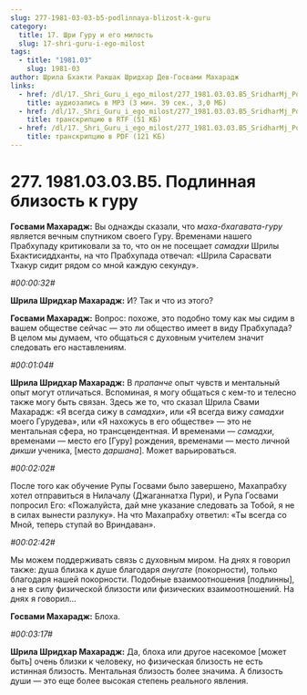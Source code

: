 ```yaml
---
slug: 277-1981-03-03-b5-podlinnaya-blizost-k-guru
category:
  title: 17. Шри Гуру и его милость
  slug: 17-shri-guru-i-ego-milost
tags:
  - title: "1981.03"
    slug: 1981-03
author: Шрила Бхакти Ракшак Шридхар Дев-Госвами Махарадж
links:
  - href: /dl/17._Shri_Guru_i_ego_milost/277_1981.03.03.B5_SridharMj_Podlinnaya_blizost_k_guru.mp3
    title: аудиозапись в MP3 (3 мин. 39 сек., 3,0 МБ)
  - href: /dl/17._Shri_Guru_i_ego_milost/277_1981.03.03.B5_SridharMj_Podlinnaya_blizost_k_guru.rtf
    title: транскрипцию в RTF (51 КБ)
  - href: /dl/17._Shri_Guru_i_ego_milost/277_1981.03.03.B5_SridharMj_Podlinnaya_blizost_k_guru.pdf
    title: транскрипцию в PDF (121 КБ)
---
```


# 277. 1981.03.03.B5. Подлинная близость к гуру

**Госвами Махарадж:** Вы однажды сказали, что *маха-бхагавата-гуру* является вечным спутником своего Гуру. Временами нашего Прабхупаду критиковали за то, что он не посещает *самадхи* Шрилы Бхактисиддханты, на что Прабхупада отвечал: «Шрила Сарасвати Тхакур сидит рядом со мной каждую секунду».

*#00:00:32#*

**Шрила Шридхар Махарадж:** И? Так и что из этого?

**Госвами Махарадж:** Вопрос: похоже, это подобно тому как мы сидим в вашем обществе сейчас — это ли общество имеет в виду Прабхупада? В целом мы думаем, что общаться с духовным учителем значит следовать его наставлениям.

*#00:01:04#*

**Шрила Шридхар Махарадж:** В *прапанче* опыт чувств и ментальный опыт могут отличаться. Вспоминая, я могу общаться с кем-то и телесно также могу быть связан. Здесь же то, что сказал Шрила Свами Махарадж: «Я всегда сижу в *самадхи*», или «Я всегда вижу *самадхи* моего Гурудева», или «Я нахожусь в его обществе» — это не ментальная сфера, но трансцендентная. И временами — *самадхи*, временами — место его [Гуру] рождения, временами — место личной *дикши* ученика, [место *даршана*]. Может варьироваться.

*#00:02:02#*

После того как обучение Рупы Госвами было завершено, Махапрабху хотел отправиться в Нилачалу (Джаганнатха Пури), и Рупа Госвами попросил Его: «Пожалуйста, дай мне указание следовать за Тобой, я не в силах вынести разлуку». На что Махапрабху ответил: «Ты всегда со Мной, теперь ступай во Вриндаван».

*#00:02:42#*

Мы можем поддерживать связь с духовным миром. На днях я говорил также: душа близка к душе благодаря *анугате* (покорности), только благодаря нашей покорности. Подобные взаимоотношения [подлинны], а не в силу физической близости или физических взаимоотношений. На днях я говорил…

**Госвами Махарадж:** Блоха.

*#00:03:17#*

**Шрила Шридхар Махарадж:** Да, блоха или другое насекомое [может быть] очень близки к человеку, но физическая близость не есть истинная близость. Ментальная близость более значима. А близость души — это еще более высокая степень реального явления.

